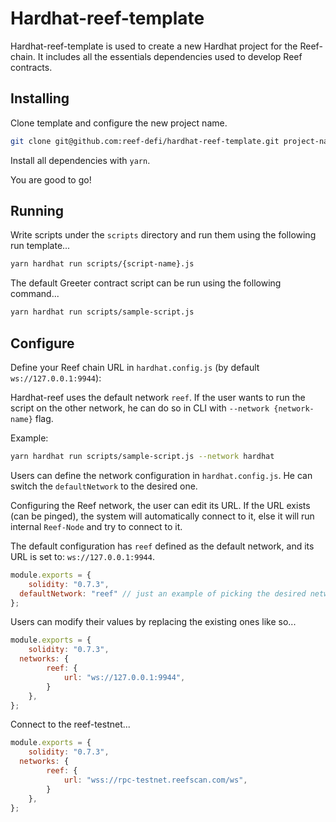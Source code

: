 # Hardhat-reef-template
Hardhat-reef-template is used to create a new Hardhat project for the Reef-chain.
It includes all the essentials dependencies used to develop Reef contracts.

## Installing
Clone template and configure the new project name.
```bash
git clone git@github.com:reef-defi/hardhat-reef-template.git project-name
```

Install all dependencies with `yarn`.

You are good to go!

## Running
Write scripts under the `scripts` directory and run them using the following run template...
```bash
yarn hardhat run scripts/{script-name}.js
```

The default Greeter contract script can be run using the following command...
```bash
yarn hardhat run scripts/sample-script.js
```


## Configure
Define your Reef chain URL in `hardhat.config.js` (by default `ws://127.0.0.1:9944`):

Hardhat-reef uses the default network `reef`.
If the user wants to run the script on the other network, he can do so in CLI with `--network {network-name}` flag.

Example:
```bash
yarn hardhat run scripts/sample-script.js --network hardhat
```

Users can define the network configuration in `hardhat.config.js`.
He can switch the `defaultNetwork` to the desired one.

Configuring the Reef network, the user can edit its URL. If the URL exists (can be pinged), the system will automatically connect to it, else it will run internal `Reef-Node` and try to connect to it.

The default configuration has `reef` defined as the default network, and its URL is set to: `ws://127.0.0.1:9944`.
```javascript
module.exports = {
	solidity: "0.7.3",
  defaultNetwork: "reef" // just an example of picking the desired network. This line is not needed!
};
```

Users can modify their values by replacing the existing ones like so...
```javascript
module.exports = {
	solidity: "0.7.3",
  networks: {
		reef: {
			url: "ws://127.0.0.1:9944",
		}
	},
};
```

Connect to the reef-testnet...
```javascript
module.exports = {
	solidity: "0.7.3",
  networks: {
		reef: {
			url: "wss://rpc-testnet.reefscan.com/ws",
		}
	},
};
```